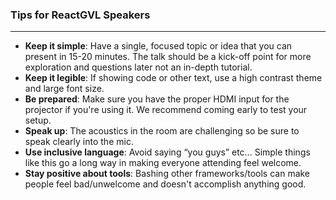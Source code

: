 
### Tips for ReactGVL Speakers

---

* **Keep it simple**: Have a single, focused topic or idea that you can present in 15-20 minutes. The talk should be a kick-off point for more exploration and questions later not an in-depth tutorial.
* **Keep it legible**: If showing code or other text, use a high contrast theme and large font size.
* **Be prepared**: Make sure you have the proper HDMI input for the projector if you're using it. We recommend coming early to test your setup.
* **Speak up**: The acoustics in the room are challenging so be sure to speak clearly into the mic.
* **Use inclusive language**: Avoid saying “you guys” etc… Simple things like this go a long way in making everyone attending feel welcome.
* **Stay positive about tools**: Bashing other frameworks/tools can make people feel bad/unwelcome and doesn't accomplish anything good.
